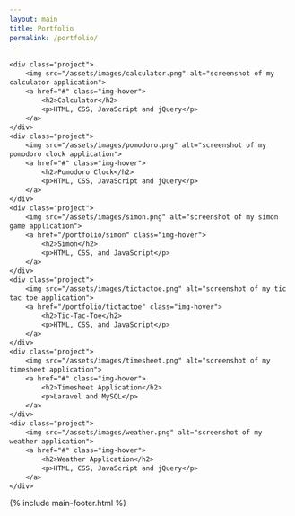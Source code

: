 ```yaml
---
layout: main
title: Portfolio
permalink: /portfolio/
---
```


<div class="container" id="portfolio">
	
	<div class="project">
		<img src="/assets/images/calculator.png" alt="screenshot of my calculator application">	
		<a href="#" class="img-hover">
			<h2>Calculator</h2>
			<p>HTML, CSS, JavaScript and jQuery</p>
		</a>	
	</div>
	<div class="project">
		<img src="/assets/images/pomodoro.png" alt="screenshot of my pomodoro clock application">	
		<a href="#" class="img-hover">
			<h2>Pomodoro Clock</h2>
			<p>HTML, CSS, JavaScript and jQuery</p>
		</a>	
	</div>
	<div class="project">
		<img src="/assets/images/simon.png" alt="screenshot of my simon game application">	
		<a href="/portfolio/simon" class="img-hover">
			<h2>Simon</h2>
			<p>HTML, CSS, and JavaScript</p>
		</a>
	</div>
	<div class="project">
		<img src="/assets/images/tictactoe.png" alt="screenshot of my tic tac toe application">	
		<a href="/portfolio/tictactoe" class="img-hover">
			<h2>Tic-Tac-Toe</h2>
			<p>HTML, CSS, and JavaScript</p>
		</a>	
	</div>
	<div class="project">
		<img src="/assets/images/timesheet.png" alt="screenshot of my timesheet application">	
		<a href="#" class="img-hover">
			<h2>Timesheet Application</h2>
			<p>Laravel and MySQL</p>
		</a>	
	</div>
	<div class="project">
		<img src="/assets/images/weather.png" alt="screenshot of my weather application">	
		<a href="#" class="img-hover">
			<h2>Weather Application</h2>
			<p>HTML, CSS, JavaScript and jQuery</p>
		</a>	
	</div>	

</div>

{% include main-footer.html %}